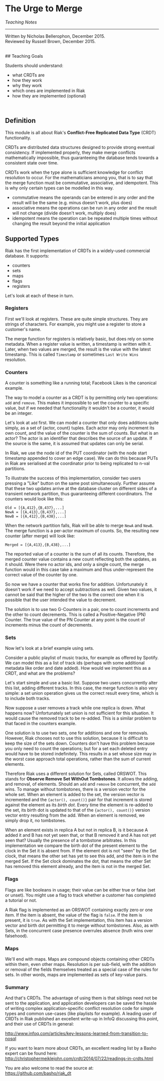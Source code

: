 # The Urge to Merge
*Teaching Notes*

---
Written by Nicholas Bellerophon, December 2015.<br>
Reviewed by Russell Brown, December 2015.<br>

<br>
## Teaching Goals

Students should understand:
+ what CRDTs are
+ how they work
+ why they work
+ which ones are implemented in Riak
+ how they are implemented (optional)

<br>

## Definition

This module is all about Riak's **Conflict-Free Replicated Data Type** (CRDT) functionality.

CRDTs are distributed data structures designed to provide strong eventual consistency. If implemented properly, they make merge conflicts mathematically impossible, thus guaranteeing the database tends towards a consistent state over time.

CRDTs work when the type alone is sufficient knowledge for conflict resolution to occur. For the mathematicians among you, that is to say that the merge function must be commutative, associative, and idempotent. This is why only certain types can be modelled in this way.

+ commutative means the operands can be entered in any order and the result will be the same (e.g. minus doesn't work, plus does)
+ associative means the operations can be run in any order and the result will not change (divide doesn't work, multiply does)
+ idempotent means the operation can be repeated multiple times without changing the result beyond the initial application

## Supported Types

Riak has the first implementation of CRDTs in a widely-used commercial database. It supports:

+ counters
+ sets
+ maps
+ flags
+ registers

Let's look at each of these in turn.


### Registers

First we'll look at registers. These are quite simple structures. They are strings of characters. For example, you might use a register to store a customer's name.

The merge function for registers is relatively basic, but does rely on some metadata. When a register value is written, a timestamp is written with it. Later, when two values are merged, the result is the value with the latest timestamp. This is called `Timestamp` or sometimes `Last Write Wins` resolution.


### Counters

A counter is something like a running total; Facebook Likes is the canonical example.

The way to model a counter as a CRDT is by permitting only two operations: `add` and `remove`. This makes it impossible to set the counter to a specific value, but if we needed that functionality it wouldn't be a counter, it would be an integer.

Let's look at `add` first. We can model a counter that only does additions quite simply, as a set of {actor, count} tuples. Each actor may only increment its own count, and the value of the counter is the sum of counts. But what is an actor? The actor is an identifier that describes the source of an update. If the source is the same, it is assumed that updates can only be serial.

In Riak, we use the node id of the PUT coordinator (with the node start timestamp appended to cover an edge case). We can do this because PUTs in Riak are serialised at the coordinator prior to being replicated to n-val partitions.

To illustrate the success of this implementation, consider two users pressing a "Like" button on the same post simultaneously. Further assume that these two updates arrive at the database cluster on different sides of a transient network partition, thus guaranteeing different coordinators. The counters would look like this:

```
Old = [{A,412},{B,437},...]
NewA = [{A,413},{B,437},...]
NewB = [{A,412},{B,438},...]
```

When the network partition falls, Riak will be able to merge `NewA` and `NewB`. The merge function is a per-actor maximum of counts. So, the resulting new counter (after merge) will look like:

```
Merged = [{A,413},{B,438},...]
```

The reported value of a counter is the sum of all its counts. Therefore, the merged counter value contains a new count reflecting both the updates, as it should. Were there no actor ids, and only a single count, the merge function would in this case take a maximum and thus under-represent the correct value of the counter by one.

So now we have a counter that works fine for addition. Unfortunately it doesn't work if we need to accept subtractions as well. Given two values, it cannot be said that the higher of the two is the correct one when it is possible that the user intended the value to decrement.

The solution is to use two G-Counters in a pair, one to count increments and the other to count decrements. This is called a Positive-Negative (PN) Counter. The true value of the PN Counter at any point is the count of increments minus the count of decrements.


### Sets

Now let's look at a brief example using sets.

Consider a public playlist of music tracks, for example as offered by Spotify. We can model this as a list of track ids (perhaps with some additional metadata like order and date added). How would we implement this as a CRDT, and what are the problems?

Let's start simple and use a basic list. Suppose two users concurrently alter this list, adding different tracks. In this case, the merge function is also very simple: a set union operation gives us the correct result every time, which is to include both tracks.

Now suppose a user removes a track while one replica is down. What happens now? Unfortunately set union is not sufficient for this situation. It would cause the removed track to be re-added. This is a similar problem to that faced in the counters example.

One solution is to use two sets, one for additions and one for removals. However, Riak chooses not to use this solution, because it is difficult to keep the size of the sets down. Counters don't have this problem because you only need to count the operations; but for a set each deleted entry would have to be stored indefinitely. This results in a set whose size may in the worst case approach total operations, rather than the sum of current elements.

Therefore Riak uses a different solution for Sets, called ORSWOT. This stands for __Observe Remove Set WithOut Tombstones__. It allows the adding, and removal, of elements. Should an `add` and `remove` be concurrent, the `add` wins. To manage without tombstones, there is a version vector for the whole set. When an element is added to the set, the version vector is incremented and the `{actor(), count()}` pair for that increment is stored against the element as its _birth dot_. Every time the element is re-added to the set, its birth dot is updated to that of the `{actor(), count()}` version vector entry resulting from the add. When an element is removed, we simply drop it, no tombstones.

When an element exists in replica A but not in replica B, is it because A added it and B has not yet seen that, or that B removed it and A has not yet seen that? Usually the presence of a tombstone arbitrates. In this implementation we compare the birth dot of the present element to the clock in the Set it is absent from. If the element dot is not "seen" by the Set clock, that means the other set has yet to see this add, and the item is in the merged Set. If the Set clock dominates the dot, that means the other Set has removed this element already, and the item is not in the merged Set.


### Flags

Flags are like booleans in usage; their value can be either true or false (set or unset). You might use a flag to track whether a customer has completed a tutorial or not.

A Riak flag is implemented as an ORSWOT containing exactly zero or one item. If the item is absent, the value of the flag is `false`. If the item is present, it is `true`. As with the Set implementation, this item has a version vector and birth dot permitting it to merge without tombstones. Also, as with Sets, in the concurrent case presence overrules absence (truth wins over falsehood).


### Maps

We'll end with maps. Maps are compound objects containing other CRDTs within them, even other maps. Resolution is per sub-field, with the addition or removal of the fields themselves treated as a special case of the rules for sets. In other words, maps are implemented as sets of key-value pairs.




### Summary

And that's CRDTs. The advantage of using them is that siblings need not be sent to the application, and application developers can be saved the hassle of writing complex application-specific conflict resolution code for simple types and common use-cases (like playlists for example). A leading user of CRDTs in Riak published an excellent write-up in InfoQ discussing this point, and their use of CRDTs in general:

http://www.infoq.com/articles/key-lessons-learned-from-transition-to-nosql

If you want to learn more about CRDTs, an excellent reading list by a Basho expert can be found here:
http://christophermeiklejohn.com/crdt/2014/07/22/readings-in-crdts.html

You are also welcome to read the source at:
https://github.com/basho/riak_dt

<br>

